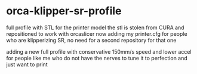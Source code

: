 # orca-klipper-sr-profile
full profile with STL for the printer model
the stl is stolen from CURA and repositioned to work with orcaslicer
now adding my printer.cfg for people who are klipperizing SR, no need for a second repository for that one

adding a new full profile with conservative 150mm/s speed and lower accel for people like me who do not have the nerves to tune it to perfection and just want to print
